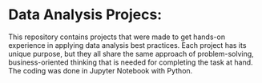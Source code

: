 # Data Analysis Projecs:
This repository contains projects that were made to get hands-on experience in applying data analysis best practices.
Each project has its unique purpose, but they all share the same approach of problem-solving, business-oriented thinking that is needed for completing the task at hand.
The coding was done in Jupyter Notebook with Python.
